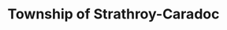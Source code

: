 ---
title: Township of Strathroy-Caradoc
url: /township-of-strathroy-caradoc/
latitude: 42.945
longitude: -81.628
---